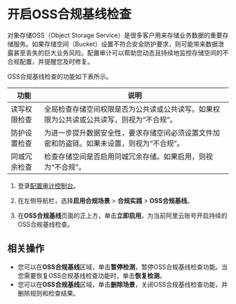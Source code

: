 # 开启OSS合规基线检查

对象存储OSS（Object Storage Service）是很多客户用来存储业务数据的重要存储服务。如果存储空间（Bucket）设置不符合安全防护要求，则可能带来数据泄露甚至丢失的巨大业务风险。配置审计可以帮助您动态且持续地监控存储空间的不合规配置，并提醒您及时修复。

OSS合规基线检查的功能如下表所示。

|功能|说明|
|--|--|
|读写权限检查|全局检查存储空间权限是否为公共读或公共读写。如果权限为公共读或公共读写，则视为“不合规”。|
|防护设置检查|为进一步提升数据安全性，要求存储空间必须设置文件加密和防盗链。如果未设置，则视为“不合规”。|
|同城冗余检查|检查存储空间是否启用同城冗余存储。如果启用，则视为“不合规”。|

1.  登录[配置审计控制台](https://config.console.aliyun.com)。

2.  在左侧导航栏，选择**启用合规场景** \> **合规实践** \> **OSS合规基线**。

3.  在**OSS合规基线**页面的正上方，单击**立即启用**，为当前阿里云账号开启持续的OSS合规基线检查。


## 相关操作

-   您可以在**OSS合规基线**区域，单击**暂停检测**，暂停OSS合规基线检查功能。当您需要恢复OSS合规基线检查功能时，单击**恢复检测**。
-   您可以在**OSS合规基线**区域，单击**删除场景**，关闭OSS合规基线检查功能，并删除规则和检查结果。

